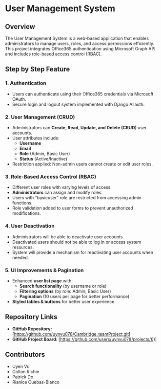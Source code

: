 # User Management System

## Overview
The User Management System is a web-based application that enables administrators to manage users, roles, and access permissions efficiently. This project integrates Office365 authentication using Microsoft Graph API and includes role-based access control (RBAC).

## Step by Step Feature

### **1. Authentication** 
- Users can authenticate using their Office365 credentials via Microsoft OAuth.
- Secure login and logout system implemented with Django Allauth.

### **2. User Management (CRUD)**
- Administrators can **Create, Read, Update, and Delete (CRUD)** user accounts.
- User attributes include:
  - **Username**
  - **Email**
  - **Role** (Admin, Basic User)
  - **Status** (Active/Inactive)
- Restriction applied: Non-admin users cannot create or edit user roles.

### **3. Role-Based Access Control (RBAC)**
- Different user roles with varying levels of access.
- **Administrators** can assign and modify roles.
- Users with "basicuser" role are restricted from accessing admin functions.
- Role validation added to user forms to prevent unauthorized modifications.

### **4. User Deactivation**
- Administrators will be able to deactivate user accounts.
- Deactivated users should not be able to log in or access system resources.
- System will provide a mechanism for reactivating user accounts when needed.

### **5. UI Improvements & Pagination**
- Enhanced **user list page** with:
  - **Search functionality** (by username or role)
  - **Filtering options** (by role: Admin, Basic User)
  - **Pagination** (10 users per page for better performance)
- **Styled tables & buttons** for better user experience.

## Repository Links
- **GitHub Repository:** [https://github.com/uynvu078/Cambridge_teamProject.git]
- **GitHub Project Board:** [https://github.com/users/uynvu078/projects/6)]

## Contributors
- Uyen Vu
- Colton Richie
- Patrick Do
- Rianice Cuebas-Blanco

